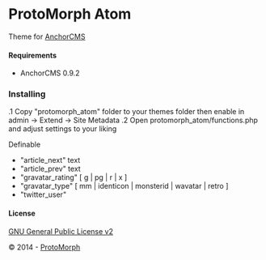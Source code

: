 ProtoMorph Atom
======================

Theme for [AnchorCMS][2]

#### Requirements

- AnchorCMS 0.9.2

### Installing

.1 Copy "protomorph_atom" folder to your themes folder then enable in admin -> Extend -> Site Metadata
.2 Open protomorph_atom/functions.php and adjust settings to your liking

Definable
 - "article_next" text
 - "article_prev" text
 - "gravatar_rating" [ g | pg | r | x ]
 - "gravatar_type" [ mm | identicon | monsterid | wavatar | retro ]
 - "twitter_user"

#### License

[GNU General Public License v2][3]

© 2014 - [ProtoMorph][1]

[1]: http://protomorph.tk/
[2]: http://anchorcms.com/
[3]: http://opensource.org/licenses/GPL-2.0
